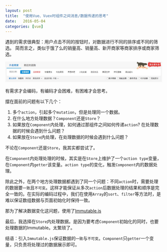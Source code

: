 ```yaml
---
layout: post
title:  "使用Vue、Vuex时组件之间消息/数据传递的思考"
date:   2016-05-04
categories: [vue]
---
```


遇到的需求很典型：用户点击不同的按钮时，对数据进行不同的排序或不同的筛选。
简而言之，类似于饿了么的销量高、销量高、新开商家等商家排序或商家筛选。

![](/images/posts/2016050401.png)

有需求才会编码，有编码才会困难，有困难才会思考。

摆在面前的问题有以下几个：

1. 多个`action`，引起多个`mutation`，但是处理同一个数据。
2. 在什么地方处理数据？`Component`还是`Store`？
3. 如果放在`Component`内处理，如何通过那组件之间如何传递`action`? 在处理数据的时候会遇到什么问题？
4. 如果放在`Store`内处理，在处理数据的时候会遇到什么问题？

不论在`Component`还是`Store`，我其实都尝试了。

在`Component`内处理处理的时候，其实是在`Store`上维护了一个`action type`变量，在`Component`内`getter`该变量。`action type`的变化，触发`Component`内的数据处理。

除此之外，在两个地方处理数据都遇到了同一个问题：不同`action`时，需要处理的数据要`一致`且`不可变`。这样才能保证从多次`action`后数据处理的结果和顺序是完全一致的。在实际的编码过程中，我们在使用`Array`的`sort`、`filter`等方法时，是难以保证数组数据与页面初始化时保持一致。

那为了解决数据变化这问题，使用了[Immutable.js](https://facebook.github.io/immutable-js/)

最后，我选择在`Store`内处理数据。是因为要考虑`Component`初始化的同时，也要处理数据的Immutable。太繁琐了。

结语：引入`Immutable.js`保证数据的`一致`与`不可变`。`Component`只`getter`一个变量，只负责将处理过的数据展示即可。
